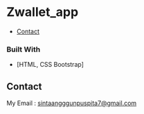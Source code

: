# Zwallet_app


* [Contact](#contact)

### Built With
* [HTML, CSS Bootstrap]

<!-- CONTACT -->
## Contact

My Email : sintaangggunpuspita7@gmail.com

